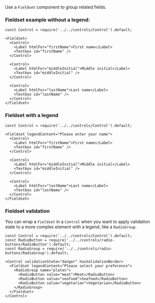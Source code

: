 Use a `Fieldset` component to group related fields.

### Fieldset example without a legend:

```
const Control = require('../../controls/Control').default;

<Fieldset>
  <Control>
    <Label htmlFor="firstName">First name</Label>
    <Textbox id="firstName" />
  </Control>

  <Control>
    <Label htmlFor="middleInitial">Middle initial</Label>
    <Textbox id="middleInitial" />
  </Control>

  <Control>
    <Label htmlFor="lastName">Last name</Label>
    <Textbox id="lastName" />
  </Control>
</Fieldset>
```

### Fieldset with a legend

```
const Control = require('../../controls/Control').default;

<Fieldset legendContent="Please enter your name">
  <Control>
    <Label htmlFor="firstName">First name</Label>
    <Textbox id="firstName" />
  </Control>

  <Control>
    <Label htmlFor="middleInitial">Middle initial</Label>
    <Textbox id="middleInitial" />
  </Control>

  <Control>
    <Label htmlFor="lastName">Last name</Label>
    <Textbox id="lastName" />
  </Control>
</Fieldset>
```

### Fieldset validation

You can wrap a `Fieldset` in a `Control` when you want to apply validation state
to a more complex element with a legend, like a `RadioGroup`.

```
const Control = require('../../controls/Control').default;
const RadioButton = require('../../controls/radio-buttons/RadioButton').default;
const RadioGroup = require('../../controls/radio-buttons/RadioGroup').default;

<Control validationState="danger" hasValidationBorder>
  <Fieldset legendContent="Please select your preference">
    <RadioGroup name="plates">
      <RadioButton value="meat">Meat</RadioButton>
      <RadioButton value="seafood">Seafood</RadioButton>
      <RadioButton value="vegetarian">Vegetarian</RadioButton>
    </RadioGroup>
  </Fieldset>
</Control>
```
